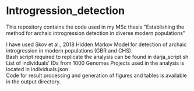 # Introgression_detection
This repository contains the code used in my MSc thesis "Establishing the method for archaic introgression detection in diverse modern populations"

I have used Skov et al., 2018 Hidden Markov Model for detection of archaic introgression in modern populations (GBR and CHS).  
Bash script required to replicate the analysis can be found in darja_script.sh  
List of individuals' IDs from 1000 Genomes Projects used in the analysis is located in individuals.json   
Code for result processing and generation of figures and tables is available in the output directory.  
